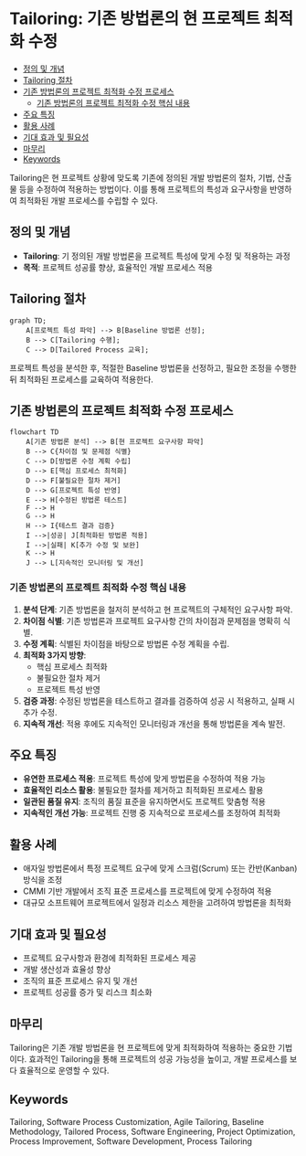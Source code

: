 # Tailoring: 기존 방법론의 현 프로젝트 최적화 수정

<!-- mtoc-start -->

- [정의 및 개념](#정의-및-개념)
- [Tailoring 절차](#tailoring-절차)
- [기존 방법론의 프로젝트 최적화 수정 프로세스](#기존-방법론의-프로젝트-최적화-수정-프로세스)
  - [기존 방법론의 프로젝트 최적화 수정 핵심 내용](#기존-방법론의-프로젝트-최적화-수정-핵심-내용)
- [주요 특징](#주요-특징)
- [활용 사례](#활용-사례)
- [기대 효과 및 필요성](#기대-효과-및-필요성)
- [마무리](#마무리)
- [Keywords](#keywords)

<!-- mtoc-end -->

Tailoring은 현 프로젝트 상황에 맞도록 기존에 정의된 개발 방법론의 절차, 기법, 산출물 등을 수정하여 적용하는 방법이다. 이를 통해 프로젝트의 특성과 요구사항을 반영하여 최적화된 개발 프로세스를 수립할 수 있다.

## 정의 및 개념

- **Tailoring**: 기 정의된 개발 방법론을 프로젝트 특성에 맞게 수정 및 적용하는 과정
- **목적**: 프로젝트 성공률 향상, 효율적인 개발 프로세스 적용

## Tailoring 절차

```mermaid
graph TD;
    A[프로젝트 특성 파악] --> B[Baseline 방법론 선정];
    B --> C[Tailoring 수행];
    C --> D[Tailored Process 교육];
```

프로젝트 특성을 분석한 후, 적절한 Baseline 방법론을 선정하고, 필요한 조정을 수행한 뒤 최적화된 프로세스를 교육하여 적용한다.

## 기존 방법론의 프로젝트 최적화 수정 프로세스

```mermaid
flowchart TD
    A[기존 방법론 분석] --> B[현 프로젝트 요구사항 파악]
    B --> C{차이점 및 문제점 식별}
    C --> D[방법론 수정 계획 수립]
    D --> E[핵심 프로세스 최적화]
    D --> F[불필요한 절차 제거]
    D --> G[프로젝트 특성 반영]
    E --> H[수정된 방법론 테스트]
    F --> H
    G --> H
    H --> I{테스트 결과 검증}
    I -->|성공| J[최적화된 방법론 적용]
    I -->|실패| K[추가 수정 및 보완]
    K --> H
    J --> L[지속적인 모니터링 및 개선]
```

### 기존 방법론의 프로젝트 최적화 수정 핵심 내용

1. **분석 단계**: 기존 방법론을 철저히 분석하고 현 프로젝트의 구체적인 요구사항 파악.
2. **차이점 식별**: 기존 방법론과 프로젝트 요구사항 간의 차이점과 문제점을 명확히 식별.
3. **수정 계획**: 식별된 차이점을 바탕으로 방법론 수정 계획을 수립.
4. **최적화 3가지 방향**:
   - 핵심 프로세스 최적화
   - 불필요한 절차 제거
   - 프로젝트 특성 반영
5. **검증 과정**: 수정된 방법론을 테스트하고 결과를 검증하여 성공 시 적용하고, 실패 시 추가 수정.
6. **지속적 개선**: 적용 후에도 지속적인 모니터링과 개선을 통해 방법론을 계속 발전.

## 주요 특징

- **유연한 프로세스 적용**: 프로젝트 특성에 맞게 방법론을 수정하여 적용 가능
- **효율적인 리소스 활용**: 불필요한 절차를 제거하고 최적화된 프로세스 활용
- **일관된 품질 유지**: 조직의 품질 표준을 유지하면서도 프로젝트 맞춤형 적용
- **지속적인 개선 가능**: 프로젝트 진행 중 지속적으로 프로세스를 조정하여 최적화

## 활용 사례

- 애자일 방법론에서 특정 프로젝트 요구에 맞게 스크럼(Scrum) 또는 칸반(Kanban) 방식을 조정
- CMMI 기반 개발에서 조직 표준 프로세스를 프로젝트에 맞게 수정하여 적용
- 대규모 소프트웨어 프로젝트에서 일정과 리소스 제한을 고려하여 방법론을 최적화

## 기대 효과 및 필요성

- 프로젝트 요구사항과 환경에 최적화된 프로세스 제공
- 개발 생산성과 효율성 향상
- 조직의 표준 프로세스 유지 및 개선
- 프로젝트 성공률 증가 및 리스크 최소화

## 마무리

Tailoring은 기존 개발 방법론을 현 프로젝트에 맞게 최적화하여 적용하는 중요한 기법이다. 효과적인 Tailoring을 통해 프로젝트의 성공 가능성을 높이고, 개발 프로세스를 보다 효율적으로 운영할 수 있다.

## Keywords

Tailoring, Software Process Customization, Agile Tailoring, Baseline Methodology, Tailored Process, Software Engineering, Project Optimization, Process Improvement, Software Development, Process Tailoring
